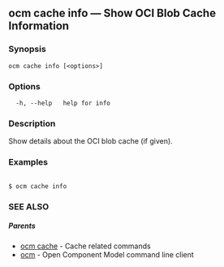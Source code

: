 ## ocm cache info &mdash; Show OCI Blob Cache Information

### Synopsis

```
ocm cache info [<options>]
```

### Options

```
  -h, --help   help for info
```

### Description


Show details about the OCI blob cache (if given).
	

### Examples

```

$ ocm cache info

```

### SEE ALSO

##### Parents

* [ocm cache](ocm_cache.md)	 - Cache related commands
* [ocm](ocm.md)	 - Open Component Model command line client


